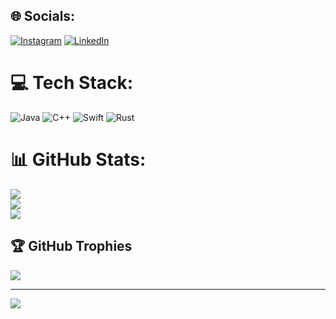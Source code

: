
## 🌐 Socials:
[![Instagram](https://img.shields.io/badge/Instagram-%23E4405F.svg?logo=Instagram&logoColor=white)](https://www.instagram.com/benjamin_faershtein/) [![LinkedIn](https://img.shields.io/badge/LinkedIn-%230077B5.svg?logo=linkedin&logoColor=white)](https://linkedin.com/in/benjamin-faershtein-7664242bb) 

# 💻 Tech Stack:
![Java](https://img.shields.io/badge/java-%23ED8B00.svg?style=for-the-badge&logo=openjdk&logoColor=white) ![C++](https://img.shields.io/badge/c++-%2300599C.svg?style=for-the-badge&logo=c%2B%2B&logoColor=white) ![Swift](https://img.shields.io/badge/swift-F54A2A?style=for-the-badge&logo=swift&logoColor=white)
    ![Rust](https://img.shields.io/badge/rust-%23000000.svg?style=for-the-badge&logo=rust&logoColor=white)
# 📊 GitHub Stats:
![](https://github-readme-stats.vercel.app/api?username=RCGV1&theme=dark&hide_border=true&include_all_commits=false&count_private=false)<br/>
![](https://github-readme-streak-stats.herokuapp.com/?user=RCGV1&theme=dark&hide_border=true)<br/>
![](https://github-readme-stats.vercel.app/api/top-langs/?username=RCGV1&theme=dark&hide_border=true&include_all_commits=false&count_private=false&layout=compact)

## 🏆 GitHub Trophies
![](https://github-profile-trophy.vercel.app/?username=RCGV1&theme=radical&no-frame=true&no-bg=true&margin-w=4)

---
[![](https://visitcount.itsvg.in/api?id=RCGV1&icon=0&color=0)](https://visitcount.itsvg.in)

